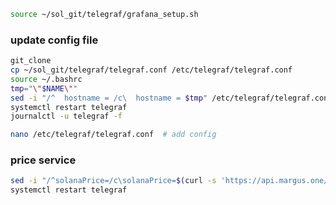 ```bash
source ~/sol_git/telegraf/grafana_setup.sh
```
### update config file
```bash
git_clone
cp ~/sol_git/telegraf/telegraf.conf /etc/telegraf/telegraf.conf
source ~/.bashrc
tmp="\"$NAME\""
sed -i "/^  hostname = /c\  hostname = $tmp" /etc/telegraf/telegraf.conf
systemctl restart telegraf
journalctl -u telegraf -f
```
```bash
nano /etc/telegraf/telegraf.conf  # add config
```
### price service
```bash
sed -i "/^solanaPrice=/c\solanaPrice=$(curl -s 'https://api.margus.one/solana/price/'| jq -r .price)" /root/solanamonitoring/monitor.sh
systemctl restart telegraf
```
